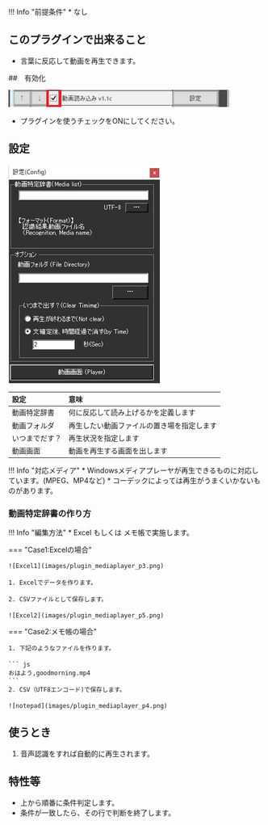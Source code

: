 !!! Info "前提条件"
    * なし

## このプラグインで出来ること

* 言葉に反応して動画を再生できます。

##　有効化

![メディア](images/plugin_mediaplayer_p1.png)

* プラグインを使うチェックをONにしてください。

## 設定

![メディア](images/plugin_mediaplayer_p2.png)

|設定|意味|
|:--|:---|
|動画特定辞書|何に反応して読み上げるかを定義します|
|動画フォルダ|再生したい動画ファイルの置き場を指定します|
|いつまでだす？|再生状況を指定します|
|動画画面|動画を再生する画面を出します|

!!! Info "対応メディア"
    * Windowsメディアプレーヤが再生できるものに対応しています。(MPEG、MP4など)
    * コーデックによっては再生がうまくいかないものがあります。

### 動画特定辞書の作り方

!!! Info "編集方法"
    * Excel もしくは メモ帳で実施します。

=== "Case1:Excelの場合"

    ![Excel1](images/plugin_mediaplayer_p3.png)

    1. Excelでデータを作ります。

    2. CSVファイルとして保存します。

    ![Excel2](images/plugin_mediaplayer_p5.png)
    
=== "Case2:メモ帳の場合"

    1. 下記のようなファイルを作ります。

    ``` js
    おはよう,goodmorning.mp4
    ```
    2. CSV（UTF8エンコード)で保存します。

    ![notepad](images/plugin_mediaplayer_p4.png)




## 使うとき

1. 音声認識をすれば自動的に再生されます。

## 特性等

* 上から順番に条件判定します。
* 条件が一致したら、その行で判断を終了します。

